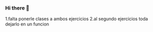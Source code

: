 ### Hi there 👋
1.falta ponerle clases a ambos ejercicios 
2.al segundo ejercicios toda dejarlo en un funcion
